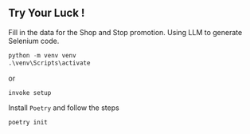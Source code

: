 ## Try Your Luck !

Fill in the data for the Shop and Stop promotion. Using LLM to generate Selenium code.

```python
python -m venv venv
.\venv\Scripts\activate
```
or

```python
invoke setup
```

Install `Poetry` and follow the steps

```python
poetry init
```

